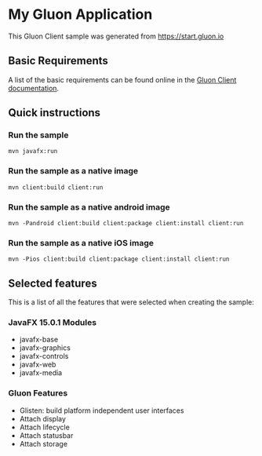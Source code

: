 # My Gluon Application

This Gluon Client sample was generated from https://start.gluon.io

## Basic Requirements

A list of the basic requirements can be found online in the [Gluon Client documentation](https://docs.gluonhq.com/client/#_requirements).

## Quick instructions

### Run the sample

    mvn javafx:run

### Run the sample as a native image

    mvn client:build client:run

### Run the sample as a native android image

    mvn -Pandroid client:build client:package client:install client:run

### Run the sample as a native iOS image

    mvn -Pios client:build client:package client:install client:run

## Selected features

This is a list of all the features that were selected when creating the sample:

### JavaFX 15.0.1 Modules

 - javafx-base
 - javafx-graphics
 - javafx-controls
 - javafx-web
 - javafx-media

### Gluon Features

 - Glisten: build platform independent user interfaces
 - Attach display
 - Attach lifecycle
 - Attach statusbar
 - Attach storage
